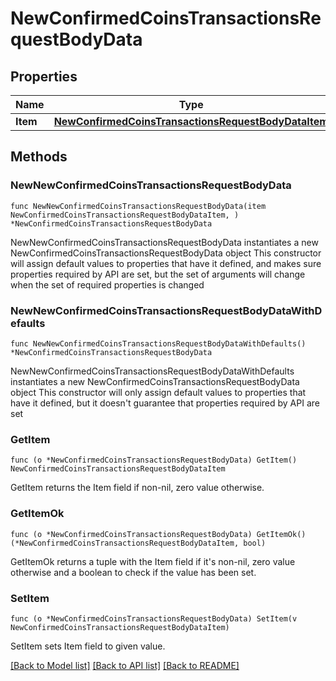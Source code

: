 # NewConfirmedCoinsTransactionsRequestBodyData

## Properties

Name | Type | Description | Notes
------------ | ------------- | ------------- | -------------
**Item** | [**NewConfirmedCoinsTransactionsRequestBodyDataItem**](NewConfirmedCoinsTransactionsRequestBodyDataItem.md) |  | 

## Methods

### NewNewConfirmedCoinsTransactionsRequestBodyData

`func NewNewConfirmedCoinsTransactionsRequestBodyData(item NewConfirmedCoinsTransactionsRequestBodyDataItem, ) *NewConfirmedCoinsTransactionsRequestBodyData`

NewNewConfirmedCoinsTransactionsRequestBodyData instantiates a new NewConfirmedCoinsTransactionsRequestBodyData object
This constructor will assign default values to properties that have it defined,
and makes sure properties required by API are set, but the set of arguments
will change when the set of required properties is changed

### NewNewConfirmedCoinsTransactionsRequestBodyDataWithDefaults

`func NewNewConfirmedCoinsTransactionsRequestBodyDataWithDefaults() *NewConfirmedCoinsTransactionsRequestBodyData`

NewNewConfirmedCoinsTransactionsRequestBodyDataWithDefaults instantiates a new NewConfirmedCoinsTransactionsRequestBodyData object
This constructor will only assign default values to properties that have it defined,
but it doesn't guarantee that properties required by API are set

### GetItem

`func (o *NewConfirmedCoinsTransactionsRequestBodyData) GetItem() NewConfirmedCoinsTransactionsRequestBodyDataItem`

GetItem returns the Item field if non-nil, zero value otherwise.

### GetItemOk

`func (o *NewConfirmedCoinsTransactionsRequestBodyData) GetItemOk() (*NewConfirmedCoinsTransactionsRequestBodyDataItem, bool)`

GetItemOk returns a tuple with the Item field if it's non-nil, zero value otherwise
and a boolean to check if the value has been set.

### SetItem

`func (o *NewConfirmedCoinsTransactionsRequestBodyData) SetItem(v NewConfirmedCoinsTransactionsRequestBodyDataItem)`

SetItem sets Item field to given value.



[[Back to Model list]](../README.md#documentation-for-models) [[Back to API list]](../README.md#documentation-for-api-endpoints) [[Back to README]](../README.md)


